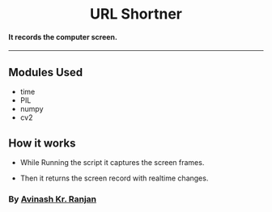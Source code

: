 <h1 align="center">URL Shortner</h1>

#### It records the computer screen.

---

## Modules Used

- time
- PIL
- numpy
- cv2

## How it works

- While Running the script it captures the screen frames.

- Then it returns the screen record with realtime changes.

### By [Avinash Kr. Ranjan](https://github.com/avinashkranjan)
